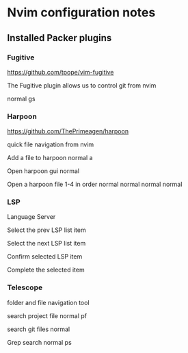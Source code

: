 # Nvim configuration notes

## Installed Packer plugins

### Fugitive

https://github.com/tpope/vim-fugitive

The Fugitive plugin allows us to control git from nvim 

normal <leader>gs

### Harpoon

https://github.com/ThePrimeagen/harpoon

quick file navigation from nvim

Add a file to harpoon
normal <leader>a

Open harpoon gui
normal <C-e>

Open a harpoon file 1-4 in order
normal <C-h>
normal <C-t>
normal <C-n>
normal <C-s>

### LSP

Language Server

Select the prev LSP list item
<C-p>

Select the next LSP list item
<C-n>

Confirm selected LSP item
<C-y>

Complete the selected item
<C-Space>

### Telescope

folder and file navigation tool

search project file
normal <leader>pf

search git files
normal <C-p>

Grep search
normal <leader>ps
